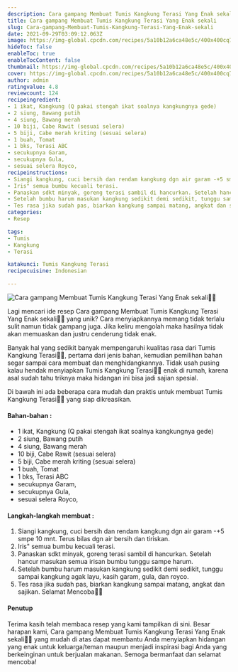 ```yaml
---
description: Cara gampang Membuat Tumis Kangkung Terasi Yang Enak sekali"
title: Cara gampang Membuat Tumis Kangkung Terasi Yang Enak sekali
slug: Cara-gampang-Membuat-Tumis-Kangkung-Terasi-Yang-Enak-sekali
date: 2021-09-29T03:09:12.063Z
image: https://img-global.cpcdn.com/recipes/5a10b12a6ca48e5c/400x400cq70/photo.jpg
hideToc: false
enableToc: true
enableTocContent: false
thumbnail: https://img-global.cpcdn.com/recipes/5a10b12a6ca48e5c/400x400cq70/photo.jpg
cover: https://img-global.cpcdn.com/recipes/5a10b12a6ca48e5c/400x400cq70/photo.jpg
author: admin
ratingvalue: 4.8
reviewcount: 124
recipeingredient:
- 1 ikat, Kangkung (Q pakai stengah ikat soalnya kangkungnya gede)
- 2 siung, Bawang putih
- 4 siung, Bawang merah
- 10 biji, Cabe Rawit (sesuai selera)
- 5 biji, Cabe merah kriting (sesuai selera)
- 1 buah, Tomat
- 1 bks, Terasi ABC
- secukupnya Garam,
- secukupnya Gula,
- sesuai selera Royco,
recipeinstructions:
- Siangi kangkung, cuci bersih dan rendam kangkung dgn air garam -+5 smpe 10 mnt. Terus bilas dgn air bersih dan tiriskan.
- Iris" semua bumbu kecuali terasi.
- Panaskan sdkt minyak, goreng terasi sambil di hancurkan. Setelah hancur masukan semua irisan bumbu tunggu sampe harum.
- Setelah bumbu harum masukan kangkung sedikit demi sedikit, tunggu sampai kangkung agak layu, kasih garam, gula, dan royco.
- Tes rasa jika sudah pas, biarkan kangkung sampai matang, angkat dan sajikan. Selamat Mencoba🥰😍
categories:
- Resep

tags:
- Tumis
- Kangkung
- Terasi

katakunci: Tumis Kangkung Terasi
recipecuisine: Indonesian

---
```


![Cara gampang Membuat Tumis Kangkung Terasi Yang Enak sekali👩‍🍳](https://img-global.cpcdn.com/recipes/5a10b12a6ca48e5c/400x400cq70/photo.jpg)

Lagi mencari ide resep Cara gampang Membuat Tumis Kangkung Terasi Yang Enak sekali👩‍🍳 yang unik? Cara menyiapkannya memang tidak terlalu sulit namun tidak gampang juga. Jika keliru mengolah maka hasilnya tidak akan memuaskan dan justru cenderung tidak enak.

Banyak hal yang sedikit banyak mempengaruhi kualitas rasa dari Tumis Kangkung Terasi👩‍🍳, pertama dari jenis bahan, kemudian pemilihan bahan segar sampai cara membuat dan menghidangkannya. Tidak usah pusing kalau hendak menyiapkan Tumis Kangkung Terasi👩‍🍳 enak di rumah, karena asal sudah tahu triknya maka hidangan ini bisa jadi sajian spesial.

Di bawah ini ada beberapa cara mudah dan praktis untuk membuat Tumis Kangkung Terasi👩‍🍳 yang siap dikreasikan.

<!--inarticleads1-->

#### Bahan-bahan :

- 1 ikat, Kangkung (Q pakai stengah ikat soalnya kangkungnya gede)
- 2 siung, Bawang putih
- 4 siung, Bawang merah
- 10 biji, Cabe Rawit (sesuai selera)
- 5 biji, Cabe merah kriting (sesuai selera)
- 1 buah, Tomat
- 1 bks, Terasi ABC
- secukupnya Garam,
- secukupnya Gula,
- sesuai selera Royco,

<!--inarticleads2-->

#### Langkah-langkah membuat :

1. Siangi kangkung, cuci bersih dan rendam kangkung dgn air garam -+5 smpe 10 mnt. Terus bilas dgn air bersih dan tiriskan.
1. Iris" semua bumbu kecuali terasi.
1. Panaskan sdkt minyak, goreng terasi sambil di hancurkan. Setelah hancur masukan semua irisan bumbu tunggu sampe harum.
1. Setelah bumbu harum masukan kangkung sedikit demi sedikit, tunggu sampai kangkung agak layu, kasih garam, gula, dan royco.
1. Tes rasa jika sudah pas, biarkan kangkung sampai matang, angkat dan sajikan. Selamat Mencoba🥰😍

#### Penutup

Terima kasih telah membaca resep yang kami tampilkan di sini. Besar harapan kami, Cara gampang Membuat Tumis Kangkung Terasi Yang Enak sekali👩‍🍳 yang mudah di atas dapat membantu Anda menyiapkan hidangan yang enak untuk keluarga/teman maupun menjadi inspirasi bagi Anda yang berkeinginan untuk berjualan makanan. Semoga bermanfaat dan selamat mencoba!